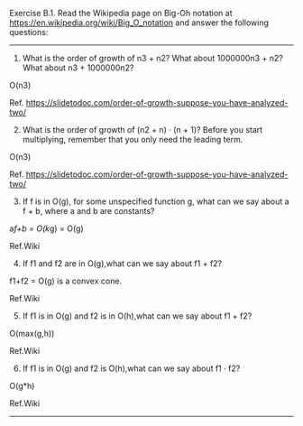 Exercise B.1. 
Read the Wikipedia page on Big-Oh notation at https://en.wikipedia.org/wiki/Big_O_notation and answer the following questions:

***
1. What is the order of growth of n3 + n2? What about 1000000n3 + n2? What about n3 + 1000000n2?

O(n3)

Ref. https://slidetodoc.com/order-of-growth-suppose-you-have-analyzed-two/

2. What is the order of growth of (n2 + n) · (n + 1)? Before you start multiplying, remember that you only need the leading term.

O(n3)

Ref. https://slidetodoc.com/order-of-growth-suppose-you-have-analyzed-two/

3. If f is in O(g), for some unspecified function g, what can we say about a f + b, where a and b are constants?

a*f+b = O(k*g) = O(g)

Ref.Wiki

4. If f1 and f2 are in O(g),what can we say about f1 + f2?

f1+f2 = O(g) is a convex cone.


Ref.Wiki

5. If f1 is in O(g) and f2 is in O(h),what can we say about f1 + f2?

O(max(g,h))


Ref.Wiki

6. If f1 is in O(g) and f2 is O(h),what can we say about f1 · f2?

O(g*h)


Ref.Wiki

***
